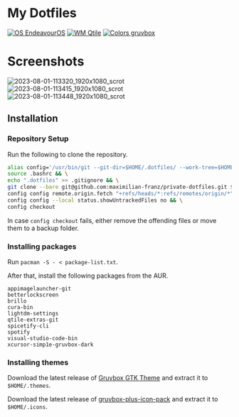 # My Dotfiles

[![OS EndeavourOS](https://img.shields.io/badge/OS-EndeavourOS-B16286)](https://endeavouros.com/) [![WM Qtile](https://img.shields.io/badge/WM-Qtile-458588)](http://www.qtile.org/) [![Colors gruvbox](https://img.shields.io/badge/Colors-gruvbox-98971A)](https://github.com/morhetz/gruvbox)

# Screenshots

![2023-08-01-113320_1920x1080_scrot](https://github.com/maximilian-franz/dotfiles/assets/80772628/44d6e19e-9798-49b5-a943-0161606dd99c)
![2023-08-01-113415_1920x1080_scrot](https://github.com/maximilian-franz/dotfiles/assets/80772628/7ebf883a-8c9e-4a1d-8d33-c5f7d0709e84)
![2023-08-01-113448_1920x1080_scrot](https://github.com/maximilian-franz/dotfiles/assets/80772628/f0e62a3d-5958-4a07-b56f-a0b851095acf)

## Installation

### Repository Setup

Run the following to clone the repository.

```bash
alias config='/usr/bin/git --git-dir=$HOME/.dotfiles/ --work-tree=$HOME' >> $HOME/.bashrc && \
source .bashrc && \
echo ".dotfiles" >> .gitignore && \
git clone --bare git@github.com:maximilian-franz/private-dotfiles.git $HOME/.dotfiles && \
config config remote.origin.fetch "+refs/heads/*:refs/remotes/origin/*" && \
config config --local status.showUntrackedFiles no && \
config checkout
```

In case `config checkout` fails, either remove the offending files or move them to a backup folder.

### Installing packages

Run `pacman -S - < package-list.txt`.

After that, install the following packages from the AUR.

```
appimagelauncher-git
betterlockscreen
brillo
cura-bin
lightdm-settings
qtile-extras-git
spicetify-cli
spotify
visual-studio-code-bin
xcursor-simp1e-gruvbox-dark
```

### Installing themes

Download the latest release of [Gruvbox GTK Theme](https://www.pling.com/p/1681313/) and extract it to `$HOME/.themes`.

Download the latest release of [gruvbox-plus-icon-pack](https://github.com/SylEleuth/gruvbox-plus-icon-pack) and extract it to `$HOME/.icons`.
